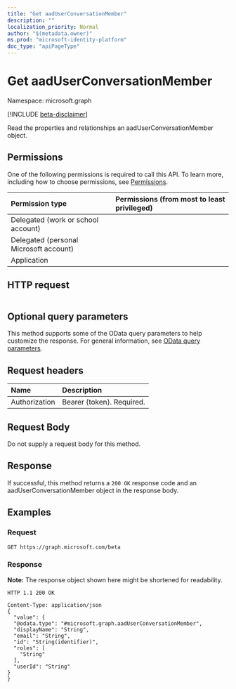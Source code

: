 ```yaml
---
title: "Get aadUserConversationMember"
description: ""
localization_priority: Normal
author: "$(metadata.owner)"
ms.prod: "microsoft-identity-platform"
doc_type: "apiPageType"
---
```


# Get aadUserConversationMember

Namespace: microsoft.graph

[!INCLUDE [beta-disclaimer](../../includes/beta-disclaimer.md)]

Read the properties and relationships an aadUserConversationMember object.

## Permissions

One of the following permissions is required to call this API. To learn more, including how to choose permissions, see [Permissions](/graph/permissions-reference).

| Permission type                        | Permissions (from most to least privileged) |
| :------------------------------------- | :------------------------------------------ |
| Delegated (work or school account)     |                                             |
| Delegated (personal Microsoft account) |                                             |
| Application                            |                                             |

## HTTP request

<!-- {
  "blockType": "ignored"
}
-->

```http

```

## Optional query parameters

This method supports some of the OData query parameters to help customize the response. For general information, see [OData query parameters](/graph/query-parameters).

## Request headers

| Name          | Description               |
| :------------ | :------------------------ |
| Authorization | Bearer {token}. Required. |

## Request Body

<!-- Actions and Functions -->

<!-- CRUD Methods -->

Do not supply a request body for this method.

## Response

If successful, this method returns a `200 OK` response code and an aadUserConversationMember object in the response body.

## Examples

### Request

<!-- {
  "blockType": "request",
  "name": "get_aaduserconversationmember"
}
-->

```http
GET https://graph.microsoft.com/beta

```

### Response

**Note:** The response object shown here might be shortened for readability.

<!-- {
  "blockType": "response",
  "truncated": true,
  "@odata.type": "Microsoft.Teams.GraphSvc.aadUserConversationMember"
}
-->

```http
HTTP 1.1 200 OK

Content-Type: application/json
{
  "value": {
  "@odata.type": "#microsoft.graph.aadUserConversationMember",
  "displayName": "String",
  "email": "String",
  "id": "String(identifier)",
  "roles": [
    "String"
  ],
  "userId": "String"
}
}

```
